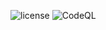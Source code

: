 ![license](https://img.shields.io/github/license/federatedsecure/client-javascript)
![CodeQL](https://github.com/federatedsecure/client-javascript/workflows/CodeQL/badge.svg)
